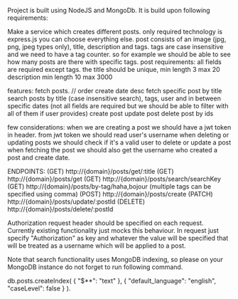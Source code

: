 Project is built using NodeJS and MongoDb.
It is build upon following requirements:

Make a service which creates different posts. only required technology is express.js you can choose everything else.
post consists of an image (jpg, png, jpeg types only), title, description and tags. tags are case insensitive and we need to have a tag counter. so for example we should be able to see how many posts are there with specific tags.
post requirements:
all fields are required except tags. 
the title should be unique, min length 3 max 20
description min length 10 max 3000

features:
fetch posts. // order create date desc
fetch specific post by title
search posts by title (case insensitive search), tags, user and in between specific dates (not all fields are required but we should be able to filter with all of them if user provides)
create post
update post
delete post by ids

few considerations:
when we are creating a post we should have a jwt token in header. from jwt token we should read user's username
when deleting or updating posts we should check if it's a valid user to delete or update a post
when fetching the post we should also get the username who created a post and create date.


ENDPOINTS:
(GET) http://{domain}/posts/get/:title
(GET) http://{domain}/posts/get
(GET) http://{domain}/posts/search/searchKey
(GET) http://{domain}/posts/by-tag/haha,bojour (multiple tags can be specified using comma)
(POST) http://{domain}/posts/create
(PATCH) http://{domain}/posts/update/:postId
(DELETE) http://{domain}/posts/delete/:postId

Authorization request header should be specified on each request. Currently existing functionality just mocks this behaviour. 
In request just specify "Authorization" as key and whatever the value will be specified that will be treated as a username which will be applied to a post.

Note that search functionality uses MongoDB indexing, so please on your MongoDB instance do not forget to run following command.

db.posts.createIndex( { "$**": "text" }, { "default_language": "english", "caseLevel": false } ).
